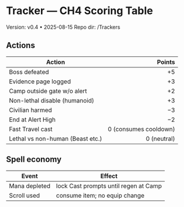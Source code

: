 # Tracker — CH4 Scoring Table
Version: v0.4 • 2025-08-15
Repo dir: /Trackers

## Actions
| Action | Points |
|---|---:|
| Boss defeated | +5 |
| Evidence page logged | +3 |
| Camp outside gate w/o alert | +2 |
| Non-lethal disable (humanoid) | +3 |
| Civilian harmed | −3 |
| End at Alert High | −2 |
| Fast Travel cast | 0 (consumes cooldown) |
| Lethal vs non-human (Beast etc.) | 0 (neutral) |

## Spell economy
| Event | Effect |
|---|---|
| Mana depleted | lock Cast prompts until regen at Camp |
| Scroll used | consume item; no equip change |
